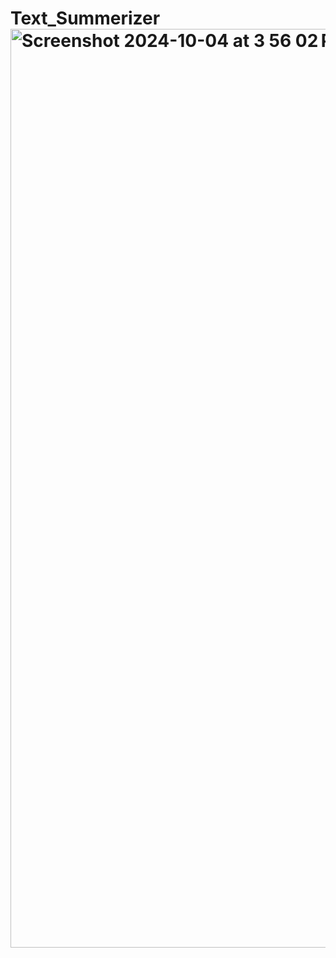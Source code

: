 # Text_Summerizer<img width="1470" alt="Screenshot 2024-10-04 at 3 56 02 PM" src="https://github.com/user-attachments/assets/d4bc3068-5440-4a10-b9bc-57b431a0d2c2">
